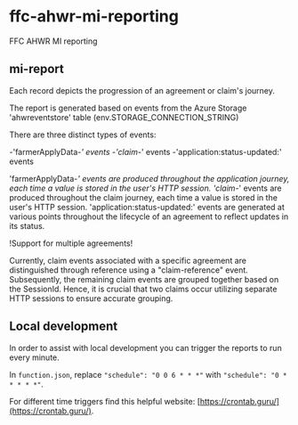 # ffc-ahwr-mi-reporting

FFC AHWR MI reporting

## mi-report

Each record depicts the progression of an agreement or claim's journey.

The report is generated based on events from the Azure Storage 'ahwreventstore' table (env.STORAGE_CONNECTION_STRING)

There are three distinct types of events:

-'farmerApplyData-*' events
-'claim-*' events
-'application:status-updated:<statusId>' events

'farmerApplyData-*' events are produced throughout the application journey, each time a value is stored in the user's HTTP session.
'claim-*' events are produced throughout the claim journey, each time a value is stored in the user's HTTP session.
'application:status-updated:<statusId>' events are generated at various points throughout the lifecycle of an agreement to reflect updates in its status.

!Support for multiple agreements!

Currently, claim events associated with a specific agreement are distinguished through reference using a "claim-reference" event. 
Subsequently, the remaining claim events are grouped together based on the SessionId. Hence, it is crucial that two claims occur utilizing separate HTTP sessions to ensure accurate grouping.

## Local development
In order to assist with local development you can trigger the reports to run every minute.

In `function.json`, replace `"schedule": "0 0 6 * * *"` with `"schedule": "0 * * * * *"`.

For different time triggers find this helpful website: [https://crontab.guru/](https://crontab.guru/).